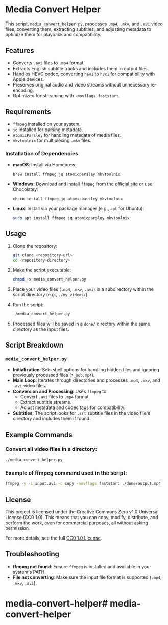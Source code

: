# Media Convert Helper

This script, `media_convert_helper.py`, processes `.mp4`, `.mkv`, and `.avi` video files, converting them, extracting subtitles, and adjusting metadata to optimize them for playback and compatibility.

## Features
- Converts `.avi` files to `.mp4` format.
- Extracts English subtitle tracks and includes them in output files.
- Handles HEVC codec, converting `hev1` to `hvc1` for compatibility with Apple devices.
- Preserves original audio and video streams without unnecessary re-encoding.
- Optimized for streaming with `-movflags faststart`.

## Requirements
- `ffmpeg` installed on your system.
- `jq` installed for parsing metadata.
- `AtomicParsley` for handling metadata of media files.
- `mkvtoolnix` for multiplexing `.mkv` files.

### Installation of Dependencies
- **macOS**: Install via Homebrew:
  ```bash
  brew install ffmpeg jq atomicparsley mkvtoolnix
  ```
- **Windows**: Download and install `ffmpeg` from the [official site](https://ffmpeg.org/download.html) or use Chocolatey:
  ```bash
  choco install ffmpeg jq atomicparsley mkvtoolnix
  ```
- **Linux**: Install via your package manager (e.g., `apt` for Ubuntu):
  ```bash
  sudo apt install ffmpeg jq atomicparsley mkvtoolnix
  ```

## Usage

1. Clone the repository:
   ```bash
   git clone <repository-url>
   cd <repository-directory>
   ```

2. Make the script executable:
   ```bash
   chmod +x media_convert_helper.py
   ```

3. Place your video files (`.mp4`, `.mkv`, `.avi`) in a subdirectory within the script directory (e.g., `./my_videos/`).

4. Run the script:
   ```bash
   ./media_convert_helper.py
   ```

5. Processed files will be saved in a `done/` directory within the same directory as the input files.

## Script Breakdown

### `media_convert_helper.py`

- **Initialization**: Sets shell options for handling hidden files and ignoring previously processed files (`*_sub.mp4`).
- **Main Loop**: Iterates through directories and processes `.mp4`, `.mkv`, and `.avi` video files.
- **Conversion and Processing**: Uses `ffmpeg` to:
  - Convert `.avi` files to `.mp4` format.
  - Extract subtitle streams.
  - Adjust metadata and codec tags for compatibility.
- **Subtitles**: The script looks for `.srt` subtitle files in the video file's directory and includes them if found.

## Example Commands

### Convert all video files in a directory:
```bash
./media_convert_helper.py
```

### Example of ffmpeg command used in the script:
```bash
ffmpeg -y -i input.avi -c copy -movflags faststart ./done/output.mp4
```

## License
This project is licensed under the Creative Commons Zero v1.0 Universal License (CC0 1.0). This means that you can copy, modify, distribute, and perform the work, even for commercial purposes, all without asking permission.

For more details, see the full [CC0 1.0 License](https://creativecommons.org/publicdomain/zero/1.0/).

## Troubleshooting
- **ffmpeg not found**: Ensure `ffmpeg` is installed and available in your system's PATH.
- **File not converting**: Make sure the input file format is supported (`.mp4`, `.mkv`, `.avi`).

# media-convert-helper# media-convert-helper
